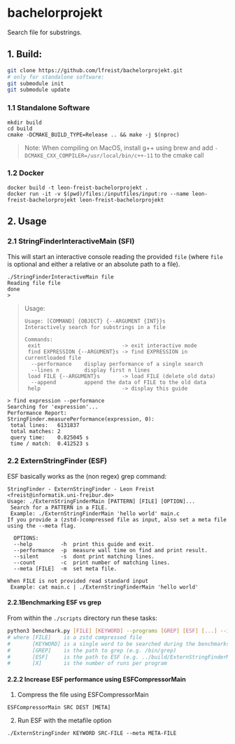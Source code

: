 # bachelorprojekt
Search file for substrings.

## 1. Build:
```bash
git clone https://github.com/lfreist/bachelorprojekt.git
# only for standalone software:
git submodule init
git submodule update
```
### 1.1 Standalone Software
```
mkdir build
cd build
cmake -DCMAKE_BUILD_TYPE=Release .. && make -j $(nproc)
```
> Note: When compiling on MacOS, install g++ using brew and add ```-DCMAKE_CXX_COMPILER=/usr/local/bin/c++-11``` to the cmake call

### 1.2 Docker
```
docker build -t leon-freist-bachelorprojekt .
docker run -it -v $(pwd)/files:/inputfiles/input:ro --name leon-freist-bachelorprojekt leon-freist-bachelorprojekt
```

## 2. Usage

### 2.1 StringFinderInteractiveMain (SFI)
This will start an interactive console reading the provided `file` (where `file` is optional and either a relative or an absolute path to a file).

```
./StringFinderInteractiveMain file
Reading file file
done
>
```
> Usage:
> ```
> Usage: [COMMAND] {OBJECT} {--ARGUMENT {INT}}s
> Interactively search for substrings in a file
> 
> Commands:
>  exit                          -> exit interactive mode
>  find EXPRESSION {--ARGUMENT}s -> find EXPRESSION in currentloaded file
>   --performance    display performance of a single search
>   --lines n        display first n lines
>  load FILE {--ARGUMENT}s       -> load FILE (delete old data)
>   --append         append the data of FILE to the old data
>  help                          -> display this guide
> ```

```
> find expression --performance
Searching for 'expression'...
Performance Report:
StringFinder.measurePerformance(expression, 0):
 total lines:   6131837
 total matches: 2
 query time:    0.825045 s
 time / match:  0.412523 s
```

### 2.2 ExternStringFinder (ESF)

ESF basically works as the (non regex) grep command:

```
StringFinder - ExternStringFinder - Leon Freist <freist@informatik.uni-freibur.de>
Usage: ./ExternStringFinderMain [PATTERN] [FILE] [OPTION]...
 Search for a PATTERN in a FILE.
 Example: ./ExternStringFinderMain 'hello world' main.c
If you provide a (zstd-)compressed file as input, also set a meta file using the --meta flag.

  OPTIONS:
  --help         -h  print this guide and exit.
  --performance  -p  measure wall time on find and print result.
  --silent       -s  dont print matching lines.
  --count        -c  print number of matching lines.
  --meta [FILE]  -m  set meta file.

When FILE is not provided read standard input
 Example: cat main.c | ./ExternStringFinderMain 'hello world'
```

#### 2.2.1Benchmarking ESF vs grep
From within the `./scripts` directory run these tasks:
```bash
python3 benchmark.py [FILE] [KEYWORD] --programs [GREP] [ESF] [...] --iterations [X]
# where [FILE]    is a zstd compressed file
#       [KEYWORD] is a single word to be searched during the benchmarks,
#       [GREP]    is the path to grep (e.g. /bin/grep)
#       [ESF]     is the path to ESF (e.g. ../build/ExternStringFinderMain)
#       [X]       is the number of runs per program
```

#### 2.2.2 Increase ESF performance using ESFCompressorMain
1. Compress the file using ESFCompressorMain
```
ESFCompressorMain SRC DEST [META]
```
2. Run ESF with the metafile option
```
./ExternStringFinder KEYWORD SRC-FILE --meta META-FILE
```